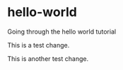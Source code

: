 # hello-world
Going through the hello world tutorial

This is a test change.

This is another test change.
